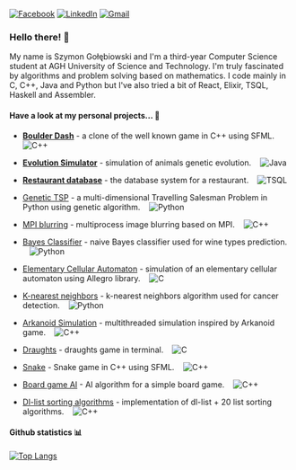 [![Facebook](https://img.shields.io/badge/Facebook-%231877F2.svg?style=for-the-badge&logo=Facebook&logoColor=white)](https://www.facebook.com/profile.php?id=100005805667082)
[![LinkedIn](https://img.shields.io/badge/linkedin-%230077B5.svg?style=for-the-badge&logo=linkedin&logoColor=white)](https://www.linkedin.com/in/szymon-go%C5%82%C4%99biowski-030115204/)
[![Gmail](https://img.shields.io/badge/szymon13gol@gmail.com-D14836?style=for-the-badge&logo=gmail&logoColor=white)](https://mail.google.com/mail/u/0/?fs=1&to=szymon13gol@gmail.com&tf=cm)


### Hello there! :beer:
My name is Szymon Gołębiowski and I'm a third-year Computer Science student at AGH University of Science and Technology. I'm truly fascinated by algorithms and problem solving based on mathematics. I code mainly in C, C++, Java and Python but I've also tried a bit of React, Elixir, TSQL, Haskell and Assembler.

#### Have a look at my personal projects... :green_book:
* [**Boulder Dash**](https://github.com/sgol13/boulder-dash.git) - a clone of the well known game in C++ using SFML. &nbsp;&nbsp; ![C++](https://img.shields.io/badge/-C++-f34b7d)

* [**Evolution Simulator**](https://github.com/sgol13/evolution-simulator) - simulation of animals genetic evolution. &nbsp;&nbsp; ![Java](https://img.shields.io/badge/-Java-b07219)

* [**Restaurant database**](https://github.com/sgol13/restaurant-database) - the database system for a restaurant. &nbsp;&nbsp; ![TSQL](https://img.shields.io/badge/-TSQL-e38c00)

* [Genetic TSP](https://github.com/sgol13/genetic-tsp) - a multi-dimensional Travelling Salesman Problem in Python using genetic algorithm. &nbsp;&nbsp; ![Python](https://img.shields.io/badge/-Python-3572A5)

* [MPI blurring](https://github.com/sgol13/mpi-blurring) - multiprocess image blurring based on MPI. &nbsp;&nbsp; ![C++](https://img.shields.io/badge/-C++-f34b7d)

* [Bayes Classifier](https://github.com/sgol13/bayes-classifier) - naive Bayes classifier used for wine types prediction. &nbsp;&nbsp; ![Python](https://img.shields.io/badge/-Python-3572A5)

* [Elementary Cellular Automaton](https://github.com/sgol13/elementary-cellular-automaton) - simulation of an elementary cellular automaton using Allegro library. &nbsp;&nbsp; ![C](https://img.shields.io/badge/-C-555555)

* [K-nearest neighbors](https://github.com/sgol13/k-nearest-neighbors) - k-nearest neighbors algorithm used for cancer detection. &nbsp;&nbsp; ![Python](https://img.shields.io/badge/-Python-3572A5)

* [Arkanoid Simulation](https://github.com/sgol13/arkanoid-simulation) - multithreaded simulation inspired by Arkanoid game. &nbsp;&nbsp; ![C++](https://img.shields.io/badge/-C++-f34b7d)

* [Draughts](https://github.com/sgol13/c-draughts) - draughts game in terminal. &nbsp;&nbsp; ![C](https://img.shields.io/badge/-C-555555)

* [Snake](https://github.com/sgol13/snake-game) - Snake game in C++ using SFML. &nbsp;&nbsp; ![C++](https://img.shields.io/badge/-C++-f34b7d)

* [Board game AI](https://github.com/sgol13/board-game-ai) - AI algorithm for a simple board game. &nbsp;&nbsp; ![C++](https://img.shields.io/badge/-C++-f34b7d)

* [Dl-list sorting algorithms](https://github.com/sgol13/dl-list-sorting) - implementation of dl-list + 20 list sorting algorithms. &nbsp;&nbsp; ![C++](https://img.shields.io/badge/-C++-f34b7d)


#### Github statistics :bar_chart:

[![Top Langs](https://github-readme-stats.vercel.app/api/top-langs/?username=sgol13&custom_title=Statistics&langs_count=6&card_width=400&hide_title=true)](https://github.com/sgol13?tab=repositories)

